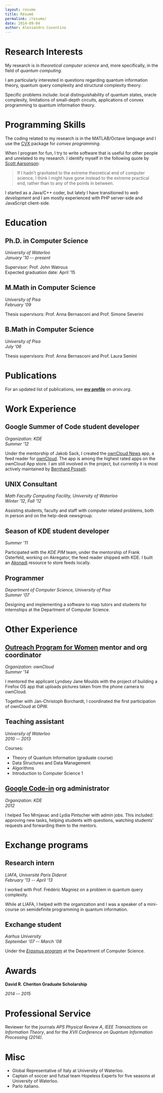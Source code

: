 ```yaml
---
layout: resume
title: Résumé
permalink: /resume/
date: 2014-09-04
author: Alessandro Cosentino
---
```


Research Interests
==================

My research is in _theoretical computer science_ and, more specifically, in the field of _quantum computing_.  

I am particularly interested in questions regarding quantum information theory, quantum query complexity and
structural complexity theory.  

Specific problems include: local distinguishability of quantum states, 
oracle complexity, limitations of small-depth circuits, applications of 
convex programming to quantum information theory.


Programming Skills
==================

The coding related to my research is in the 
MATLAB/Octave language and I use the [CVX](http://cvxr.com/) package for _convex programming_.

When I program for fun, I try to write software that is useful for other people and unrelated to my research.
I identify myself in the following quote by [Scott Aarsonson](http://www.scottaaronson.com/blog/?p=1981):

> If I hadn’t gravitated to the extreme theoretical end of computer science, I think I might have gone instead to 
> the extreme practical end, rather than to any of the points in between.

I started as a Java/C++ coder, but lately I have transitioned to _web development_ 
and I am mostly experienced with PHP server-side and JavaScript client-side.

Education
=========

Ph.D. in Computer Science
------------------------

_University of Waterloo_  
_January '10 -- present_
    
Supervisor: Prof. John Watrous  
Expected graduation date: April '15


M.Math in Computer Science
--------------------------

_University of Pisa_  
_February '09_

Thesis supervisors: Prof. Anna Bernasconi and Prof. Simone Severini


B.Math in Computer Science
--------------------------

_University of Pisa_  
_July '06_
    
Thesis supervisors: Prof. Anna Bernasconi and Prof. Laura Semini


Publications
============

For an updated list of publications, see [**my profile**](http://arxiv.org/a/cosentino_a_1) on _arxiv.org_.

Work Experience
===============


Google Summer of Code student developer
---------------------------------------

_Organization: KDE_  
_Summer '12_

Under the mentorship of Jakob Sack, I created the [ownCloud News](https://github.com/owncloud/news) app, 
a feed reader for [ownCloud](http://owncloud.org/). The app is among the highest rated apps on the 
ownCloud App store. I am still involved in the project, but currently it is most actively maintained by 
[Bernhard Posselt](https://github.com/Raydiation).     

UNIX Consultant
---------------

_Math Faculty Computing Facility, University of Waterloo_  
_Winter '12_, _Fall '12_

Assisting students, faculty and staff with computer related problems, both in person and 
on the help-desk newsgroup.
    

Season of KDE student developer
-------------------------------

_Summer '11_

Participated with the _KDE PIM_ team, under the mentorship of Frank Osterfeld,
working on Akregator, the feed reader shipped with KDE.
I built an [Akonadi](http://en.wikipedia.org/wiki/Akonadi) resource to store feeds locally.

Programmer
----------

_Department of Computer Science, University of Pisa_  
_Summer '07_

Designing and implementing a software to map tutors and students for internships at 
the Department of Computer Science.

Other Experience
================

[Outreach Program for Women][opw] mentor and org coordinator
------------------------------------------------------

_Organization: ownCloud_  
_Summer '14_   
    
I mentored the applicant Lyndsey Jane Moulds with the project of
building a Firefox OS app that uploads pictures taken from the phone camera to ownCloud. 

Together with Jan-Christoph Borchardt, I coordinated the first participation of ownCloud
at OPW.


Teaching assistant
------------------

_University of Waterloo_  
_2010 -- 2013_

Courses: 

*   Theory of Quantum Information (graduate course)
*   Data Structures and Data Management
*   Algorithms
*   Introduction to Computer Science 1


[Google Code-in][codein] org administrator
------------------------------------------

_Organization: KDE_  
_2012_  

I helped Teo Mrnjavac and Lydia Pintscher with admin jobs. This included: approving new tasks, 
helping students with questions, watching students' requests and forwarding them to the mentors.


Exchange programs
=================

Research intern
---------------

_LIAFA, Université Paris Diderot_  
_February '13 -- April '13_

I worked with Prof. Frédéric Magniez on a problem in quantum query complexity.

While at LIAFA, I helped with the organization and I was a speaker of a mini-course 
on semidefinite programming in quantum information.


Exchange student
----------------

_Aarhus University_  
_September '07 -- March '08_

Under the [_Erasmus program_](http://en.wikipedia.org/wiki/Erasmus_Programme) 
at the Department of Computer Science.

Awards
======

**David R. Cheriton Graduate Scholarship**

_2014 -- 2015_

Professional Service
====================

Reviewer for the journals _APS Physical Review A_, _IEEE Transactions on Information Theory_, 
and for the _XVII Conference on Quantum Information Processing (2014)_.

Misc
====

- Global Representative of Italy at University of Waterloo.
- Captain of soccer and futsal team Hopeless Experts for five seasons at University of Waterloo.
- Parlo italiano.

[opw]: https://gnome.org/opw/
[codein]: https://www.google-melange.com/gci/homepage/google/gci2012


